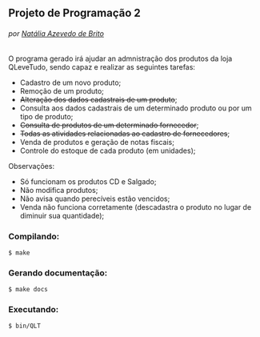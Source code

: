 ## Projeto de Programação 2
###### por [Natália Azevedo de Brito](https://github.com/bnatalha)

O programa gerado irá ajudar an admnistração dos produtos da loja QLeveTudo, sendo capaz e realizar as seguintes tarefas:

- Cadastro de um novo produto;
- Remoção de um produto;
- ~~Alteração dos dados cadastrais de um produto~~;
- Consulta aos dados cadastrais de um determinado produto ou por um tipo de produto;
- ~~Consulta de produtos de um determinado fornecedor~~;
- ~~Todas as atividades relacionadas ao cadastro de fornecedores~~;
- Venda de produtos e geração de notas fiscais;
- Controle do estoque de cada produto (em unidades);

Observações:
- Só funcionam os produtos CD e Salgado;
- Não modifica produtos;
- Não avisa quando perecíveis estão vencidos;
- Venda não funciona corretamente (descadastra o produto no lugar de diminuir sua quantidade);

### Compilando:

`$ make`

### Gerando documentação:

`$ make docs`

### Executando:

`$ bin/QLT`
